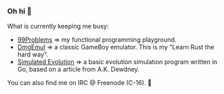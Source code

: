 ### Oh hi 👋

What is currently keeping me busy:
- [99Problems](https://github.com/csixteen/99Problems) => my functional programming playground.
- [DmgEmul](https://github.com/csixteen/DmgEmul) => a classic GameBoy emulator. This is my "Learn Rust the hard way".
- [Simulated Evolution](https://github.com/csixteen/simulated-evolution) => a basic evolution simulation program written in Go, based on a article from A.K. Dewdney.

You can also find me on IRC @ Freenode (C-16). :speech_balloon:
